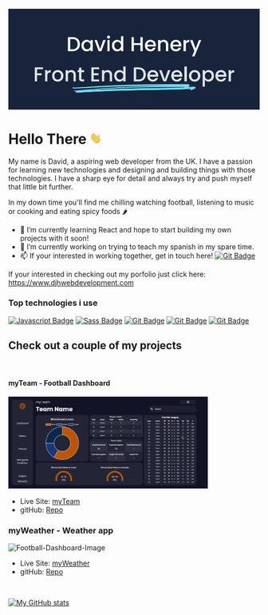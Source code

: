 ![Profile-banner](/images/gitHub-profile-banner.jpg)

# Hello There <img src="images/hi.gif" alt="drawing" width="24"/>

My name is David, a aspiring web developer from the UK. I have a passion for learning new technologies and designing and building things with those technologies. I have a sharp eye for detail and always try and push myself that little bit further.

In my down time you'll find me chilling watching football, listening to music or cooking and eating spicy foods :hot_pepper:

- 🌱 I’m currently learning React and hope to start building my own projects with it soon!
- 🔭 I’m currently working on trying to teach my spanish in my spare time.
- 📫 If your interested in working together, get in touch here!
  [![Git Badge](https://img.shields.io/badge/LinkedIn-0077B5?&logo=linkedin&logoColor=white)](https://www.linkedin.com/in/david-henery-725458241/)

If your interested in checking out my porfolio just click here: https://www.djhwebdevelopment.com

### **Top technologies i use**

[![Javascript Badge](https://img.shields.io/badge/-Javascript-F0DB4F?style=for-the-badge&labelColor=black&logo=javascript&logoColor=F0DB4F)](#)
[![Sass Badge](https://img.shields.io/badge/-Sass-CD6799?style=for-the-badge&labelColor=black&logo=sass&logoColor=CD6799)](#)
[![Git Badge](https://img.shields.io/badge/-Git-DE4C36?style=for-the-badge&labelColor=black&logo=git&logoColor=DE4C36)](#)
[![Git Badge](https://img.shields.io/badge/HTML-E44D26?style=for-the-badge&logo=html5&labelColor=black&logoColor=E44D26)](#)
[![Git Badge](https://img.shields.io/badge/CSS-264DE4?&style=for-the-badge&labelColor=black&logo=css3&logoColor=264DE4)](#)

## Check out a couple of my projects

<br>

#### **myTeam - Football Dashboard** 
<img src="images/myTeam Football Dashboard.gif" alt="Football-Dashboard-Image" width="400px">

* Live Site: [myTeam](https://myteam-football-dashboard.netlify.app/)
* gitHub: [Repo](https://github.com/DizzlyD/myTeam-Football-Dashboard)


### **myWeather - Weather app**
<img src="images/weather-readme.gif" alt="Football-Dashboard-Image" width="400px">

* Live Site: [myWeather](https://extremo-weather-finder.netlify.app/)
* gitHub: [Repo](https://github.com/DizzlyD/myWeatherApp)

<br>

[![My GitHub stats](https://github-readme-stats.vercel.app/api?username=David-Henery4&show_icons=true&bg_color=17243B&text_color=DFE5EC&icon_color=6EDAF1&title_color=6EDAF1&hide=contribs,prs)](https://github.com/David-Henery4/github-readme-stats)

<!--
**DizzlyD/DizzlyD** is a ✨ _special_ ✨ repository because its `README.md` (this file) appears on your GitHub profile.

Here are some ideas to get you started:

- 🔭 I’m currently working on ...
- 🌱 I’m currently learning React and hope to start building my own projects with it soon!
- 👯 I’m looking to collaborate on ...
- 🤔 I’m looking for help with ...
- 💬 Ask me about ...
- 📫 How to reach me: ...
- 😄 Pronouns: ...
- ⚡ Fun fact: ...
-->
